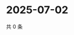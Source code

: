 # 2025-07-02

共 0 条

<!-- BEGIN ZHIHUQUESTIONS -->
<!-- 最后更新时间 Wed Jul 02 2025 02:15:47 GMT+0800 (China Standard Time) -->

<!-- END ZHIHUQUESTIONS -->
